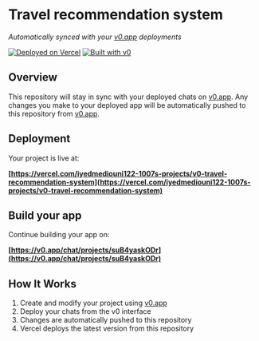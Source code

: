 # Travel recommendation system

*Automatically synced with your [v0.app](https://v0.app) deployments*

[![Deployed on Vercel](https://img.shields.io/badge/Deployed%20on-Vercel-black?style=for-the-badge&logo=vercel)](https://vercel.com/iyedmediouni122-1007s-projects/v0-travel-recommendation-system)
[![Built with v0](https://img.shields.io/badge/Built%20with-v0.app-black?style=for-the-badge)](https://v0.app/chat/projects/suB4yaskODr)

## Overview

This repository will stay in sync with your deployed chats on [v0.app](https://v0.app).
Any changes you make to your deployed app will be automatically pushed to this repository from [v0.app](https://v0.app).

## Deployment

Your project is live at:

**[https://vercel.com/iyedmediouni122-1007s-projects/v0-travel-recommendation-system](https://vercel.com/iyedmediouni122-1007s-projects/v0-travel-recommendation-system)**

## Build your app

Continue building your app on:

**[https://v0.app/chat/projects/suB4yaskODr](https://v0.app/chat/projects/suB4yaskODr)**

## How It Works

1. Create and modify your project using [v0.app](https://v0.app)
2. Deploy your chats from the v0 interface
3. Changes are automatically pushed to this repository
4. Vercel deploys the latest version from this repository
